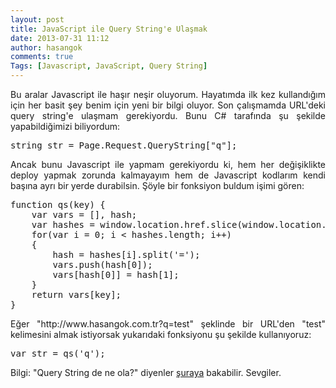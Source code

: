 ```yaml
---
layout: post
title: JavaScript ile Query String'e Ulaşmak
date: 2013-07-31 11:12
author: hasangok
comments: true
Tags: [Javascript, JavaScript, Query String]
---
```

<p style="text-align: justify;">Bu aralar Javascript ile haşır neşir oluyorum. Hayatımda ilk kez kullandığım için her basit şey benim için yeni bir bilgi oluyor. Son çalışmamda URL'deki query string'e ulaşmam gerekiyordu. Bunu C# tarafında şu şekilde yapabildiğimizi biliyordum:</p>
<pre class="brush: c-sharp;">
string str = Page.Request.QueryString["q"];
</pre>
<p style="text-align: justify;">Ancak bunu Javascript ile yapmam gerekiyordu ki, hem her değişiklikte deploy yapmak zorunda kalmayayım hem de Javascript kodlarım kendi başına ayrı bir yerde durabilsin. Şöyle bir fonksiyon buldum işimi gören:</p>
<pre class="brush: js;">
function qs(key) {
    var vars = [], hash;
    var hashes = window.location.href.slice(window.location.href.indexOf('?') + 1).split('&');
    for(var i = 0; i < hashes.length; i++)
    {
        hash = hashes[i].split('=');
        vars.push(hash[0]);
        vars[hash[0]] = hash[1];
    }
    return vars[key];
}
</pre>
<p style="text-align: justify;">Eğer "http://www.hasangok.com.tr?q=test" şeklinde bir URL'den "test" kelimesini almak istiyorsak yukarıdaki fonksiyonu şu şekilde kullanıyoruz:</p>
<pre class="brush: js;">
var str = qs('q');
</pre>
<p style="text-align: justify;">Bilgi: "Query String de ne ola?" diyenler <a href="http://en.wikipedia.org/wiki/Query_string" target="_blank">şuraya</a> bakabilir.
Sevgiler.</p>
